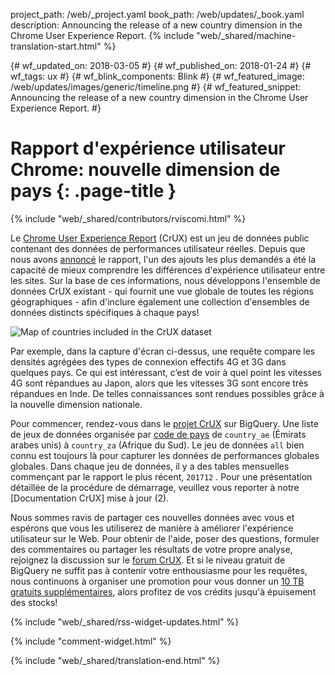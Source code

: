 project_path: /web/_project.yaml
book_path: /web/updates/_book.yaml
description: Announcing the release of a new country dimension in the Chrome User Experience Report.
{% include "web/_shared/machine-translation-start.html" %}

{# wf_updated_on: 2018-03-05 #}
{# wf_published_on: 2018-01-24 #}
{# wf_tags: ux #}
{# wf_blink_components: Blink #}
{# wf_featured_image: /web/updates/images/generic/timeline.png #}
{# wf_featured_snippet: Announcing the release of a new country dimension in the Chrome User Experience Report. #}

# Rapport d'expérience utilisateur Chrome: nouvelle dimension de pays {: .page-title }

{% include "web/_shared/contributors/rviscomi.html" %}

<div class="clearfix"></div>

Le [Chrome User Experience Report](/web/tools/chrome-user-experience-report/) (CrUX) est un jeu de données public contenant des données de performances utilisateur réelles. Depuis que nous avons [annoncé](https://blog.chromium.org/2017/10/introducing-chrome-user-experience-report.html) le rapport, l'un des ajouts les plus demandés a été la capacité de mieux comprendre les différences d'expérience utilisateur entre les sites. Sur la base de ces informations, nous développons l'ensemble de données CrUX existant - qui fournit une vue globale de toutes les régions géographiques - afin d'inclure également une collection d'ensembles de données distincts spécifiques à chaque pays!

<img src="/web/updates/images/2018/01/crux-countries.png"
    alt="Map of countries included in the CrUX dataset"/>

Par exemple, dans la capture d'écran ci-dessus, une requête compare les densités agrégées des types de connexion effectifs 4G et 3G dans quelques pays. Ce qui est intéressant, c’est de voir à quel point les vitesses 4G sont répandues au Japon, alors que les vitesses 3G sont encore très répandues en Inde. De telles connaissances sont rendues possibles grâce à la nouvelle dimension nationale.

Pour commencer, rendez-vous dans le [projet CrUX](https://bigquery.cloud.google.com/dataset/chrome-ux-report:all) sur BigQuery. Une liste de jeux de données organisée par [code de pays](https://en.wikipedia.org/wiki/ISO_3166-1_alpha-2) de `country_ae` (Émirats arabes unis) à `country_za` (Afrique du Sud). Le jeu de données `all` bien connu est toujours là pour capturer les données de performances globales globales. Dans chaque jeu de données, il y a des tables mensuelles commençant par le rapport le plus récent, `201712` . Pour une présentation détaillée de la procédure de démarrage, veuillez vous reporter à notre [Documentation CrUX] mise à jour (2).

Nous sommes ravis de partager ces nouvelles données avec vous et espérons que vous les utiliserez de manière à améliorer l'expérience utilisateur sur le Web. Pour obtenir de l'aide, poser des questions, formuler des commentaires ou partager les résultats de votre propre analyse, rejoignez la discussion sur le [forum CrUX](https://groups.google.com/a/chromium.org/forum/#!forum/chrome-ux-report). Et si le niveau gratuit de BigQuery ne suffit pas à contenir votre enthousiasme pour les requêtes, nous continuons à organiser une promotion pour vous donner un [10 TB gratuits supplémentaires](https://docs.google.com/forms/d/e/1FAIpQLSeMYnz93JQuO7rPewVrKpLfxO7JREOysti0CQyRo31bc7cXHA/viewform), alors profitez de vos crédits jusqu'à épuisement des stocks!

{% include "web/_shared/rss-widget-updates.html" %}

{% include "comment-widget.html" %}

{% include "web/_shared/translation-end.html" %}